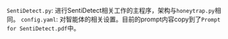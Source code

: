 `SentiDetect.py`: 进行SentiDetect相关工作的主程序，架构与`honeytrap.py`相同。
`config.yaml`: 对智能体的相关设置。目前的prompt内容copy到了`Prompt for SentiDetect.pdf`中。